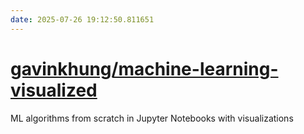 ```yaml
---
date: 2025-07-26 19:12:50.811651
---
```


# [gavinkhung/machine-learning-visualized](https://github.com/gavinkhung/machine-learning-visualized)

ML algorithms from scratch in Jupyter Notebooks with visualizations